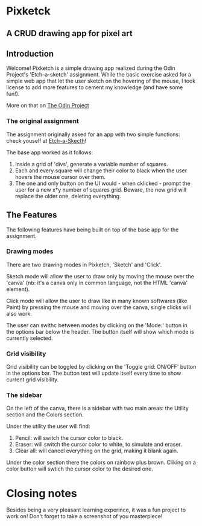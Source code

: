 # Pixketck
## A CRUD drawing app for pixel art

## Introduction
Welcome! Pixketch is a simple drawing app realized during the Odin Project's 'Etch-a-sketch' assignment. While the basic exercise asked for a simple web app that let the user sketch on the hovering of the mouse, I took license to add more features to cement my knowledge (and have some fun!).

More on that on [The Odin Project](https://www.theodinproject.com/)

### The original assignment
The assignment originally asked for an app with two simple functions: check youself at [Etch-a-Skecth](https://www.theodinproject.com/lessons/foundations-etch-a-sketch)!

The base app worked as it follows:
1. Inside a grid of 'divs', generate a variable number of squares.
2. Each and every square will change their color to black when the user hovers the mouse cursor over them.
3. The one and only button on the UI would - when cklicked - prompt the user for a new x*y number of squares grid. Beware, the new grid will replace the older one, deleting everything.

## The Features
The following features have being built on top of the base app for the assignment.

### Drawing modes
There are two drawing modes in Pixketch, 'Sketch' and 'Click'.

Sketch mode will allow the user to draw only by moving the mouse over the 'canva' (nb: it's a canva only in common language, not the HTML 'canva' element).

Click mode will allow the user to draw like in many known softwares (like Paint) by pressing the mouse and moving over the canva, single clicks will also work.

The user can swithc between modes by clicking on the 'Mode:' button in the options bar below the header. The button itself will show which mode is currently selected.

### Grid visibility
Grid visibility can be toggled by clicking on the 'Toggle grid: ON/OFF' button in the options bar. The button text will update itself every time to show current grid visibility.

### The sidebar
On the left of the canva, there is a sidebar with two main areas: the Utility section and the Colors section.

Under the utility the user will find:
1. Pencil: will switch the cursor color to black.
2. Eraser: will switch the cursor color to white, to simulate and eraser.
3. Clear all: will cancel everything on the grid, making it blank again.

Under the color section there the colors on rainbow plus brown. Cliking on a color button will swtich the cursor color to the desired one.

# Closing notes
Besides being a very pleasant learning experince, it was a fun project to work on! Don't forget to take a screenshot of you masterpiece!